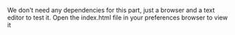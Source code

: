 We don't need any dependencies for this part, just a browser and a text editor to test it.
Open the index.html file in your preferences browser to view it
